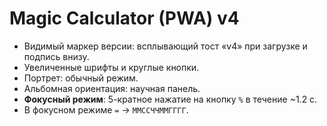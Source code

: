 # Magic Calculator (PWA) v4
- Видимый маркер версии: всплывающий тост «v4» при загрузке и подпись внизу.
- Увеличенные шрифты и круглые кнопки.
- Портрет: обычный режим.
- Альбомная ориентация: научная панель.
- **Фокусный режим**: 5-кратное нажатие на кнопку `%` в течение ~1.2 с.
- В фокусном режиме `=` → `ММССЧЧММГГГГ`.
